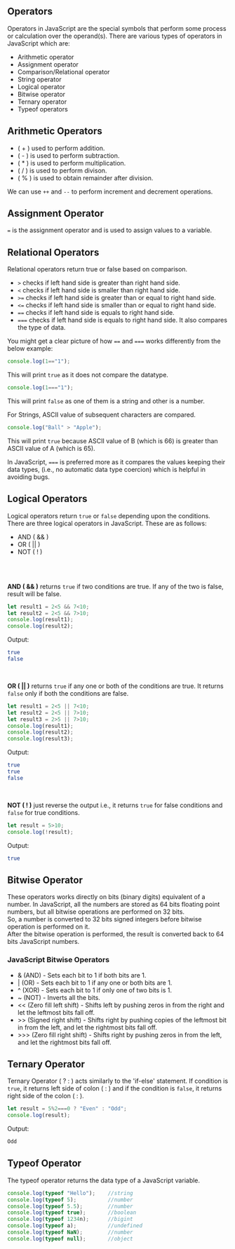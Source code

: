 ## Operators
Operators in JavaScript are the special symbols that perform some process or calculation over the operand(s). There are various types of operators in JavaScript which are:
- Arithmetic operator
- Assignment operator
- Comparison/Relational operator
- String operator
- Logical operator
- Bitwise operator
- Ternary operator
- Typeof operators

## Arithmetic Operators
- ( + ) used to perform addition.
- ( - ) is used to perform subtraction.
- ( * ) is used to perform multiplication.
- ( / ) is used to perform divison.
- ( % ) is used to obtain remainder after division.

We can use `++` and `--` to perform increment and decrement operations.

## Assignment Operator
`=` is the assignment operator and is used to assign values to a variable.

## Relational Operators
Relational operators return true or false based on comparison.
- `>` checks if left hand side is greater than right hand side.
- `<` checks if left hand side is smaller than right hand side.
- `>=` checks if left hand side is greater than or equal to right hand side.
- `<=` checks if left hand side is smaller than or equal to right hand side.
- `==` checks if left hand side is equals to right hand side.
- `===` checks if left hand side is equals to right hand side. It also compares the type of data.

You might get a clear picture of how `==` and `===` works differently from the below example:
```javascript
console.log(1=="1");
```
This will print `true` as it does not compare the datatype.
```javascript
console.log(1==="1");
```
This will print `false` as one of them is a string and other is a number.

For Strings, ASCII value of subsequent characters are compared.
```javascript
console.log("Ball" > "Apple");
```
This will print `true` because ASCII value of B (which is 66) is greater than ASCII value of A (which is 65).

In JavaScript, `===` is preferred more as it compares the values keeping their data types, (i.e., no automatic data type coercion) which is helpful in avoiding bugs.

## Logical Operators
Logical operators return `true` or `false` depending upon the conditions. There are three logical operators in JavaScript. These are as follows:
- AND ( && )
- OR ( || )
- NOT ( ! )
<br/>
<br/>

**AND ( && )** returns `true` if two conditions are true. If any of the two is false, result will be false.

```javascript
let result1 = 2<5 && 7<10;
let result2 = 2<5 && 7>10;
console.log(result1);
console.log(result2);
```
Output:
```bash
true
false
```

<br/>

**OR ( || )** returns `true` if any one or both of the conditions are true. It returns `false` only if both the conditions are false.

```javascript
let result1 = 2<5 || 7<10;
let result2 = 2<5 || 7>10;
let result3 = 2>5 || 7>10;
console.log(result1);
console.log(result2);
console.log(result3);
```
Output:
```bash
true
true
false
```
<br/>

**NOT ( ! )** just reverse the output i.e., it returns `true` for false conditions and `false` for true conditions.

```javascript
let result = 5>10;
console.log(!result);
```
Output:
```bash
true
```

## Bitwise Operator
These operators works directly on bits (binary digits) equivalent of a number. In JavaScript, all the numbers are stored as 64 bits floating point numbers, but all bitwise operations are performed on 32 bits. <br/>
So, a number is converted to 32 bits signed integers before bitwise operation is performed on it. <br/>
After the bitwise operation is performed, the result is converted back to 64 bits JavaScript numbers.

### JavaScript Bitwise Operators
- & (AND) - Sets each bit to 1 if both bits are 1.
- | (OR) - Sets each bit to 1 if any one or both bits are 1.
- ^ (XOR) - Sets each bit to 1 if only one of two bits is 1.
- ~ (NOT) - Inverts all the bits.
- << (Zero fill left shift) - Shifts left by pushing zeros in from the right and let the leftmost bits fall off.
- \>> (Signed right shift) - Shifts right by pushing copies of the leftmost bit in from the left, and let the rightmost bits fall off.
- \>>> (Zero fill right shift) - Shifts right by pushing zeros in from the left, and let the rightmost bits fall off.

## Ternary Operator
Ternary Operator ( ? : ) acts similarly to the 'if-else' statement. If condition is `true`, it returns left side of colon ( : ) and if the condition is `false`, it returns right side of the colon ( : ).

```javascript
let result = 5%2===0 ? "Even" : "Odd";
console.log(result);
```
Output:
```bash
Odd
```

## Typeof Operator
The typeof operator returns the data type of a JavaScript variable.

```javascript
console.log(typeof "Hello");    //string
console.log(typeof 5);          //number
console.log(typeof 5.5);        //number
console.log(typeof true);       //boolean
console.log(typeof 1234n);      //bigint
console.log(typeof a);          //undefined
console.log(typeof NaN);        //number
console.log(typeof null);       //object
```